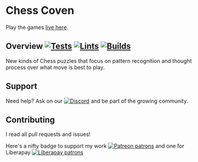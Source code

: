 # Chess Coven

Play the games [live here](https://chesscoven.com).

## Overview [![Tests](https://github.com/axolotl-logic/chess-coven/actions/workflows/test.yml/badge.svg)](https://github.com/axolotl-logic/chess-coven/actions/workflows/test.yml) [![Lints](https://github.com/axolotl-logic/chess-coven/actions/workflows/lint.yml/badge.svg)](https://github.com/axolotl-logic/chess-coven/actions/workflows/lint.yml) [![Builds](https://github.com/axolotl-logic/chess-coven/actions/workflows/build.yml/badge.svg)](https://github.com/axolotl-logic/chess-coven/actions/workflows/lint.yml)

New kinds of Chess puzzles that focus on pattern
recognition and thought process over what move is
best to play.

## Support

Need help? Ask on our [![Discord](https://img.shields.io/discord/1338638342493048844?label=Discord&logo=discord)](https://discord.gg/ewM37225Xx) and be part of the growing community. 

## Contributing

I read all pull requests and issues!

Here's a nifty badge to support my work [![Patreon patrons](https://img.shields.io/endpoint.svg?url=https%3A%2F%2Fshieldsio-patreon.vercel.app%2Fapi%3Fusername%3Daxolotl-logic%26type%3Dpatrons)](https://www.patreon.com/axolotl-logic) and one for Liberapay [![Liberapay patrons](https://img.shields.io/liberapay/patrons/axolotl-logic)](https://en.liberapay.com/Axolotl-Logic)
